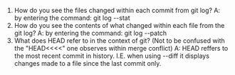 1. How do you see the files changed within each commit from git log?
A: by entering the command: git log --stat
2. How do you see the contents of what changed within each file from the git log?
A: by entering the command: git log --patch
3. What does HEAD refer to in the context of git? (Not to be confused with the "HEAD<<<<" one observes within merge conflict)
A: HEAD reffers to the most recent commit in history. I.E. when using --diff it displays changes made to a file since the last commit only.